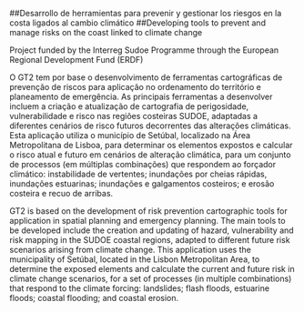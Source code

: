 ##Desarrollo de herramientas para prevenir y gestionar los riesgos en la costa ligados al cambio climático
##Developing tools to prevent and manage risks on the coast linked to climate change

Project funded by the Interreg Sudoe Programme through the European Regional Development Fund (ERDF)


O GT2 tem por base o desenvolvimento de ferramentas cartográficas de prevenção de riscos para aplicação no ordenamento do território e planeamento de emergência. As principais ferramentas a desenvolver incluem a criação e atualização de cartografia de perigosidade, vulnerabilidade e risco nas regiões costeiras SUDOE, adaptadas a diferentes cenários de risco futuros decorrentes das alterações climáticas.
Esta aplicação utiliza o município de Setúbal, localizado na Área Metropolitana de Lisboa,  para determinar os elementos expostos e calcular o risco atual e futuro em cenários de alteração climática, para um conjunto de processos (em múltiplas combinações) que respondem ao forçador climático: instabilidade de vertentes; inundações por cheias rápidas, inundações estuarinas; inundações e galgamentos costeiros; e erosão costeira e recuo de arribas.

GT2 is based on the development of risk prevention cartographic tools for application in spatial planning and emergency planning. The main tools to be developed include the creation and updating of hazard, vulnerability and risk mapping in the SUDOE coastal regions, adapted to different future risk scenarios arising from climate change.
This application uses the municipality of Setúbal, located in the Lisbon Metropolitan Area, to determine the exposed elements and calculate the current and future risk in climate change scenarios, for a set of processes (in multiple combinations) that respond to the climate forcing: landslides; flash floods, estuarine floods; coastal flooding; and coastal erosion.
